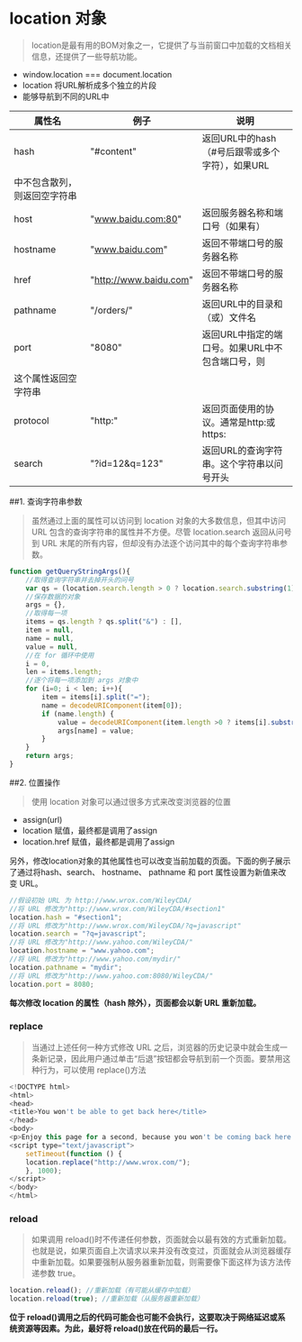 # location 对象

> location是最有用的BOM对象之一，它提供了与当前窗口中加载的文档相关信息，还提供了一些导航功能。
+ window.location === document.location
+ location 将URL解析成多个独立的片段
+ 能够导航到不同的URL中

| 属性名		|	例子			|说明			|
|-------------------------- |------------------------------------|---------------------------|
|hash			|"#content"			|返回URL中的hash（#号后跟零或多个字符），如果URL
中不包含散列，则返回空字符串			|
|host			|"www.baidu.com:80"		|返回服务器名称和端口号（如果有）			|
|hostname		|"www.baidu.com"		|返回不带端口号的服务器名称			|
|href			|"http://www.baidu.com"	|返回不带端口号的服务器名称			|
|pathname		|"/orders/"			|返回URL中的目录和（或）文件名			|
|port			|"8080"				|返回URL中指定的端口号。如果URL中不包含端口号，则
这个属性返回空字符串			|
|protocol		|"http:"				|返回页面使用的协议。通常是http:或https:			|
|search		|"?id=12&q=123"		|返回URL的查询字符串。这个字符串以问号开头			|


##1. 查询字符串参数

>  虽然通过上面的属性可以访问到 location 对象的大多数信息，但其中访问 URL 包含的查询字符串的属性并不方便。尽管 location.search 返回从问号到 URL 末尾的所有内容，但却没有办法逐个访问其中的每个查询字符串参数。


```javascript
function getQueryStringArgs(){
	//取得查询字符串并去掉开头的问号
	var qs = (location.search.length > 0 ? location.search.substring(1) : ""),
	//保存数据的对象
	args = {},
	//取得每一项
	items = qs.length ? qs.split("&") : [],
	item = null,
	name = null,
	value = null,
	//在 for 循环中使用
	i = 0,
	len = items.length;
	//逐个将每一项添加到 args 对象中
	for (i=0; i < len; i++){
		item = items[i].split("=");
		name = decodeURIComponent(item[0]);
		if (name.length) {
			value = decodeURIComponent(item.length >0 ? items[i].substr(item[0].length +1): '');
			args[name] = value;
		}
	}
	return args;
}

```


##2. 位置操作

> 使用 location 对象可以通过很多方式来改变浏览器的位置
+ assign(url)
+ location 赋值，最终都是调用了assign
+ location.href 赋值，最终都是调用了assign


另外，修改location对象的其他属性也可以改变当前加载的页面。下面的例子展示了通过将hash、search、 hostname、 pathname 和 port 属性设置为新值来改变 URL。

```javascript
//假设初始 URL 为 http://www.wrox.com/WileyCDA/
//将 URL 修改为"http://www.wrox.com/WileyCDA/#section1"
location.hash = "#section1";
//将 URL 修改为"http://www.wrox.com/WileyCDA/?q=javascript"
location.search = "?q=javascript";
//将 URL 修改为"http://www.yahoo.com/WileyCDA/"
location.hostname = "www.yahoo.com";
//将 URL 修改为"http://www.yahoo.com/mydir/"
location.pathname = "mydir";
//将 URL 修改为"http://www.yahoo.com:8080/WileyCDA/"
location.port = 8080;

```

**每次修改 location 的属性（hash 除外），页面都会以新 URL 重新加载。**


### replace

> 当通过上述任何一种方式修改 URL 之后，浏览器的历史记录中就会生成一条新记录，因此用户通过单击“后退”按钮都会导航到前一个页面。要禁用这种行为，可以使用 replace()方法

```javascript
<!DOCTYPE html>
<html>
<head>
<title>You won't be able to get back here</title>
</head>
<body>
<p>Enjoy this page for a second, because you won't be coming back here.</p>
<script type="text/javascript">
	setTimeout(function () {
	location.replace("http://www.wrox.com/");
	}, 1000);
</script>
</body>
</html>
```


### reload

> 如果调用 reload()时不传递任何参数，页面就会以最有效的方式重新加载。也就是说，如果页面自上次请求以来并没有改变过，页面就会从浏览器缓存中重新加载。如果要强制从服务器重新加载，则需要像下面这样为该方法传递参数 true。

```javascript
location.reload(); //重新加载（有可能从缓存中加载）
location.reload(true); //重新加载（从服务器重新加载）
```

**位于 reload()调用之后的代码可能会也可能不会执行，这要取决于网络延迟或系统资源等因素。为此，最好将 reload()放在代码的最后一行。**





